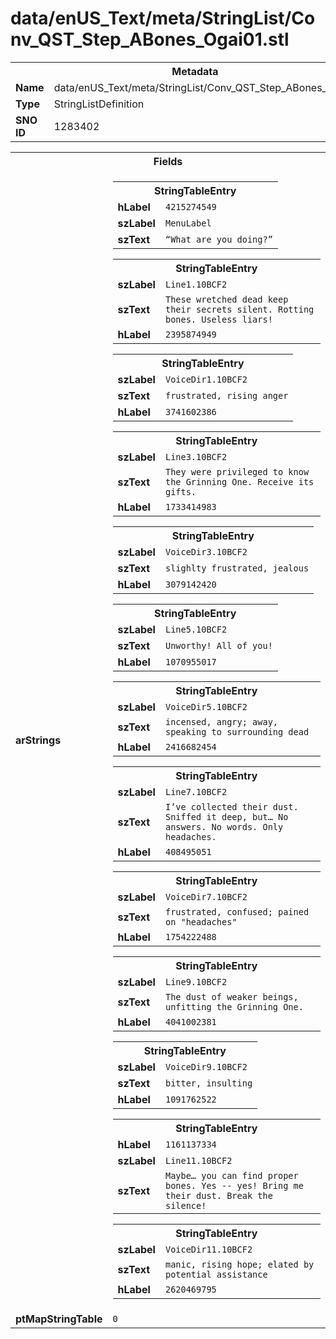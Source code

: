 <h1>data/enUS_Text/meta/StringList/Conv_QST_Step_ABones_Ogai01.stl</h1><table><tr><th colspan="100%">Metadata</th></tr><tr><td><b>Name</b></td><td>data/enUS_Text/meta/StringList/Conv_QST_Step_ABones_Ogai01.stl</td></tr><tr><td><b>Type</b></td><td>StringListDefinition</td></tr><tr><td><b>SNO ID</b></td><td>1283402</td></tr></table>

<table><tr><th colspan="100%">Fields</th></tr><tr><td><b>arStrings</b></td><td><table><tr><th colspan="100%">StringTableEntry</th></tr><tr><td><b>hLabel</b></td><td><code>4215274549</code></td></tr><tr><td><b>szLabel</b></td><td><code>MenuLabel</code></td></tr><tr><td><b>szText</b></td><td><code>“What are you doing?”</code></td></tr></table>


<table><tr><th colspan="100%">StringTableEntry</th></tr><tr><td><b>szLabel</b></td><td><code>Line1.10BCF2</code></td></tr><tr><td><b>szText</b></td><td><code>These wretched dead keep their secrets silent. Rotting bones. Useless liars!</code></td></tr><tr><td><b>hLabel</b></td><td><code>2395874949</code></td></tr></table>


<table><tr><th colspan="100%">StringTableEntry</th></tr><tr><td><b>szLabel</b></td><td><code>VoiceDir1.10BCF2</code></td></tr><tr><td><b>szText</b></td><td><code>frustrated, rising anger</code></td></tr><tr><td><b>hLabel</b></td><td><code>3741602386</code></td></tr></table>


<table><tr><th colspan="100%">StringTableEntry</th></tr><tr><td><b>szLabel</b></td><td><code>Line3.10BCF2</code></td></tr><tr><td><b>szText</b></td><td><code>They were privileged to know the Grinning One. Receive its gifts.</code></td></tr><tr><td><b>hLabel</b></td><td><code>1733414983</code></td></tr></table>


<table><tr><th colspan="100%">StringTableEntry</th></tr><tr><td><b>szLabel</b></td><td><code>VoiceDir3.10BCF2</code></td></tr><tr><td><b>szText</b></td><td><code>slighlty frustrated, jealous</code></td></tr><tr><td><b>hLabel</b></td><td><code>3079142420</code></td></tr></table>


<table><tr><th colspan="100%">StringTableEntry</th></tr><tr><td><b>szLabel</b></td><td><code>Line5.10BCF2</code></td></tr><tr><td><b>szText</b></td><td><code>Unworthy! All of you!</code></td></tr><tr><td><b>hLabel</b></td><td><code>1070955017</code></td></tr></table>


<table><tr><th colspan="100%">StringTableEntry</th></tr><tr><td><b>szLabel</b></td><td><code>VoiceDir5.10BCF2</code></td></tr><tr><td><b>szText</b></td><td><code>incensed, angry; away, speaking to surrounding dead</code></td></tr><tr><td><b>hLabel</b></td><td><code>2416682454</code></td></tr></table>


<table><tr><th colspan="100%">StringTableEntry</th></tr><tr><td><b>szLabel</b></td><td><code>Line7.10BCF2</code></td></tr><tr><td><b>szText</b></td><td><code>I’ve collected their dust. Sniffed it deep, but… No answers. No words. Only headaches.</code></td></tr><tr><td><b>hLabel</b></td><td><code>408495051</code></td></tr></table>


<table><tr><th colspan="100%">StringTableEntry</th></tr><tr><td><b>szLabel</b></td><td><code>VoiceDir7.10BCF2</code></td></tr><tr><td><b>szText</b></td><td><code>frustrated, confused; pained on "headaches"</code></td></tr><tr><td><b>hLabel</b></td><td><code>1754222488</code></td></tr></table>


<table><tr><th colspan="100%">StringTableEntry</th></tr><tr><td><b>szLabel</b></td><td><code>Line9.10BCF2</code></td></tr><tr><td><b>szText</b></td><td><code>The dust of weaker beings, unfitting the Grinning One.</code></td></tr><tr><td><b>hLabel</b></td><td><code>4041002381</code></td></tr></table>


<table><tr><th colspan="100%">StringTableEntry</th></tr><tr><td><b>szLabel</b></td><td><code>VoiceDir9.10BCF2</code></td></tr><tr><td><b>szText</b></td><td><code>bitter, insulting</code></td></tr><tr><td><b>hLabel</b></td><td><code>1091762522</code></td></tr></table>


<table><tr><th colspan="100%">StringTableEntry</th></tr><tr><td><b>hLabel</b></td><td><code>1161137334</code></td></tr><tr><td><b>szLabel</b></td><td><code>Line11.10BCF2</code></td></tr><tr><td><b>szText</b></td><td><code>Maybe… you can find proper bones. Yes -- yes! Bring me their dust. Break the silence!</code></td></tr></table>


<table><tr><th colspan="100%">StringTableEntry</th></tr><tr><td><b>szLabel</b></td><td><code>VoiceDir11.10BCF2</code></td></tr><tr><td><b>szText</b></td><td><code>manic, rising hope; elated by potential assistance</code></td></tr><tr><td><b>hLabel</b></td><td><code>2620469795</code></td></tr></table>


</td></tr><tr><td><b>ptMapStringTable</b></td><td><code>0</code></td></tr></table>

